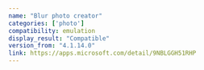 ```yaml
---
name: "Blur photo creator"
categories: ['photo']
compatibility: emulation
display_result: "Compatible"
version_from: "4.1.14.0"
link: https://apps.microsoft.com/detail/9NBLGGH51RHP
---
```

